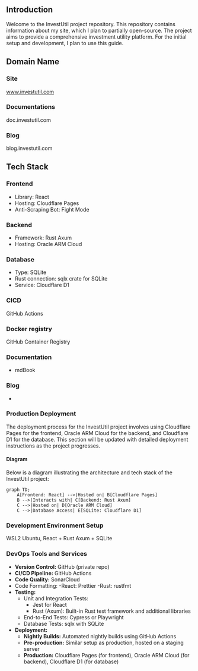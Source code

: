 ## Introduction
Welcome to the InvestUtil project repository. This repository contains information about my site, which I plan to partially open-source. The project aims to provide a comprehensive investment utility platform. For the initial setup and development, I plan to use this guide.

## Domain Name
### Site
www.investutil.com
### Documentations
doc.investutil.com
### Blog
blog.investutil.com


## Tech Stack

### Frontend

- Library: React
- Hosting: Cloudflare Pages
- Anti-Scraping Bot: Fight Mode
  
### Backend
- Framework: Rust Axum
- Hosting: Oracle ARM Cloud
### Database
- Type: SQLite
- Rust connection: sqlx crate for SQLite
- Service: Cloudflare D1

### CICD
GitHub Actions 

### Docker registry
GitHub Container Registry

### Documentation
- mdBook

### Blog
- 
  
### Production Deployment
The deployment process for the InvestUtil project involves using Cloudflare Pages for the frontend, Oracle ARM Cloud for the backend, and Cloudflare D1 for the database. This section will be updated with detailed deployment instructions as the project progresses.

#### Diagram
Below is a diagram illustrating the architecture and tech stack of the InvestUtil project:

```mermaid
graph TD;
    A[Frontend: React] -->|Hosted on| B[Cloudflare Pages]
    B -->|Interacts with| C[Backend: Rust Axum]
    C -->|Hosted on| D[Oracle ARM Cloud]
    C -->|Database Access| E[SQLite: Cloudflare D1]
```

### Development Environment Setup
WSL2 Ubuntu, React + Rust Axum + SQLite

### DevOps Tools and Services

- **Version Control:** GitHub (private repo)
- **CI/CD Pipeline:** GitHub Actions
- **Code Quality:** SonarCloud
- Code Formatting:
  -React: Prettier
  -Rust: rustfmt
- **Testing:** 
  - Unit and Integration Tests:
    - Jest for React
    - Rust (Axum): Built-in Rust test framework and additional libraries
  - End-to-End Tests: Cypress or Playwright
  - Database Tests: sqlx with SQLite
- **Deployment:**
  - **Nightly Builds:** Automated nightly builds using GitHub Actions
  - **Pre-production:** Similar setup as production, hosted on a staging server
  - **Production:** Cloudflare Pages (for frontend), Oracle ARM Cloud (for backend), Cloudflare D1 (for database)
